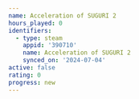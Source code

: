 ```yaml
---
name: Acceleration of SUGURI 2
hours_played: 0
identifiers:
  - type: steam
    appid: '390710'
    name: Acceleration of SUGURI 2
    synced_on: '2024-07-04'
active: false
rating: 0
progress: new
---
```


